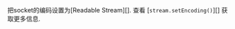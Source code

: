 <!-- YAML
added: v0.1.90
-->

把socket的编码设置为[Readable Stream][]. 查看
[`stream.setEncoding()`][] 获取更多信息.

